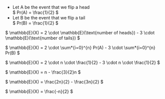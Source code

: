 <ul>
    <li> Let A be the event that we flip a head <br/>
    $ Pr(A) = \frac{1}{2} $
    <li> Let B be the event that we flip a tail <br/>
    $ Pr(B) = \frac{1}{2} $
</ul>

$ \mathbb{E}(X) = 2 \cdot \mathbb{E}(\text{number of heads}) - 3 \cdot \mathbb{E}(\text{number of tails}) $

$ \mathbb{E}(X) = 2 \cdot \sum*{i=0}^{n} Pr(A) - 3 \cdot \sum*{i=0}^{n} Pr(B) $

$ \mathbb{E}(X) = 2 \cdot n \cdot \frac{1}{2} - 3 \cdot n \cdot \frac{1}{2} $

$ \mathbb{E}(X) = n - \frac{3}{2}n $

$ \mathbb{E}(X) = \frac{2n}{2} - \frac{3n}{2} $

$ \mathbb{E}(X) = \frac{-n}{2} $
